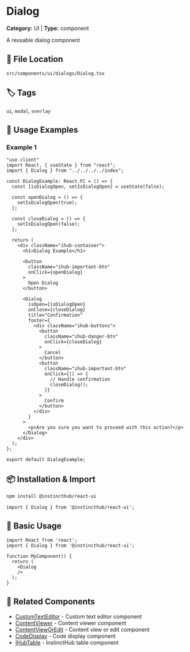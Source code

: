# Dialog

**Category:** UI | **Type:** component

A reusable dialog component

## 📁 File Location

`src/components/ui/dialogs/Dialog.tsx`

## 🏷️ Tags

`ui`, `modal`, `overlay`

## 📖 Usage Examples

### Example 1

```tsx
"use client"
import React, { useState } from "react";
import { Dialog } from "../../../../index";

const DialogExample: React.FC = () => {
  const [isDialogOpen, setIsDialogOpen] = useState(false);

  const openDialog = () => {
    setIsDialogOpen(true);
  };

  const closeDialog = () => {
    setIsDialogOpen(false);
  };

  return (
    <div className="ihub-container">
      <h1>Dialog Example</h1>
      
      <button 
        className="ihub-important-btn" 
        onClick={openDialog}
      >
        Open Dialog
      </button>
      
      <Dialog
        isOpen={isDialogOpen}
        onClose={closeDialog}
        title="Confirmation"
        footer={
          <div className="ihub-buttons">
            <button 
              className="ihub-danger-btn"
              onClick={closeDialog}
            >
              Cancel
            </button>
            <button 
              className="ihub-important-btn"
              onClick={() => {
                // Handle confirmation
                closeDialog();
              }}
            >
              Confirm
            </button>
          </div>
        }
      >
        <p>Are you sure you want to proceed with this action?</p>
      </Dialog>
    </div>
  );
};

export default DialogExample;

```

## 📦 Installation & Import

```bash
npm install @instincthub/react-ui
```

```tsx
import { Dialog } from '@instincthub/react-ui';
```

## 🚀 Basic Usage

```tsx
import React from 'react';
import { Dialog } from '@instincthub/react-ui';

function MyComponent() {
  return (
    <Dialog
    />
  );
}
```

## 🔗 Related Components

- [CustomTextEditor](./CustomTextEditor.md) - Custom text editor component
- [ContentViewer](./ContentViewer.md) - Content viewer component
- [ContentViewOrEdit](./ContentViewOrEdit.md) - Content view or edit component
- [CodeDisplay](./CodeDisplay.md) - Code display component
- [IHubTable](./IHubTable.md) - InstinctHub table component

